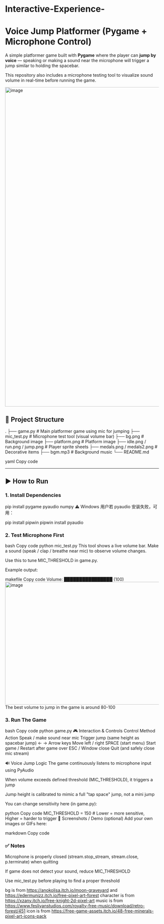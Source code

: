 # Interactive-Experience-
# Voice Jump Platformer (Pygame + Microphone Control)

A simple platformer game built with **Pygame** where the player can **jump by voice** — speaking or making a sound near the microphone will trigger a jump similar to holding the spacebar.

This repository also includes a microphone testing tool to visualize sound volume in real-time before running the game.

<img width="1397" height="1046" alt="image" src="https://github.com/user-attachments/assets/f016233f-5f7d-4461-88c7-8d5491b5402c" />



## 📁 Project Structure

.
├── game.py # Main platformer game using mic for jumping
├── mic_test.py # Microphone test tool (visual volume bar)
├── bg.png # Background image
├── platform.png # Platform image
├── idle.png / run.png / jump.png # Player sprite sheets
├── medals.png / medals2.png # Decorative items
├── bgm.mp3 # Background music
└── README.md

yaml
Copy code

---

## ▶️ How to Run

### 1. Install Dependencies


pip install pygame pyaudio numpy
⚠️ Windows 用户若 pyaudio 安装失败，可用：

pip install pipwin
pipwin install pyaudio

### 2. Test Microphone First
bash
Copy code
python mic_test.py
This tool shows a live volume bar.
Make a sound (speak / clap / breathe near mic) to observe volume changes.

Use this to tune MIC_THRESHOLD in game.py.

Example output:

makefile
Copy code
Volume: ████████████████  (100)
<img width="1047" height="402" alt="image" src="https://github.com/user-attachments/assets/f96f7a33-8438-4438-abc9-017c5d524c5a" />
The best volume to jump in the game is around 80-100
### 3. Run The Game
bash
Copy code
python game.py
🎮 Interaction & Controls
Control Method	Action
Speak / make sound near mic	Trigger jump (same height as spacebar jump)
← → Arrow keys	Move left / right
SPACE (start menu)	Start game / Restart after game over
ESC / Window close	Quit (and safely close mic stream)

🔊 Voice Jump Logic
The game continuously listens to microphone input using PyAudio

When volume exceeds defined threshold (MIC_THRESHOLD), it triggers a jump

Jump height is calibrated to mimic a full "tap space" jump, not a mini jump

You can change sensitivity here (in game.py):

python
Copy code
MIC_THRESHOLD = 150  # Lower = more sensitive, Higher = harder to trigger
📸 Screenshots / Demo (optional)
Add your own images or GIFs here:

markdown
Copy code

### ✅ Notes
Microphone is properly closed (stream.stop_stream, stream.close, p.terminate) when quitting

If game does not detect your sound, reduce MIC_THRESHOLD

Use mic_test.py before playing to find a proper threshold

bg is from https://anokolisa.itch.io/moon-graveyard and https://edermunizz.itch.io/free-pixel-art-forest
character is from https://xzany.itch.io/free-knight-2d-pixel-art
music is from https://www.fesliyanstudios.com/royalty-free-music/download/retro-forest/451
icon is from https://free-game-assets.itch.io/48-free-minerals-pixel-art-icons-pack
